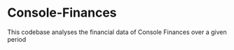 # Console-Finances
This codebase analyses the financial data of Console Finances over a given period
